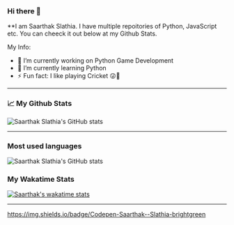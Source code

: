 ### Hi there 👋

**I am Saarthak Slathia. I have multiple repoitories of Python, JavaScript etc. You can cheeck it out below at my Github Stats.

My Info:

- 🔭 I’m currently working on Python Game Development
- 🌱 I’m currently learning Python
- ⚡ Fun fact: I like playing Cricket 😜🏏

---

### 📈 My Github Stats 

![Saarthak Slathia's GitHub stats](https://github-readme-stats.vercel.app/api?username=Saarthak-Slathia&show_icons=true&theme=highcontrast)

---

### Most used languages

![Saarthak Slathia's GitHub stats](https://github-readme-stats.vercel.app/api/top-langs?username=Saarthak-Slathia&layout=compact&show_icons=true&theme=highcontrast)


### My Wakatime Stats
[![Saarthak's wakatime stats](https://github-readme-stats.vercel.app/api/wakatime?username=Saarthak_Slathia)](https://github.com/Saarthak_Slathia/github-readme-stats)

---
https://img.shields.io/badge/Codepen-Saarthak--Slathia-brightgreen
